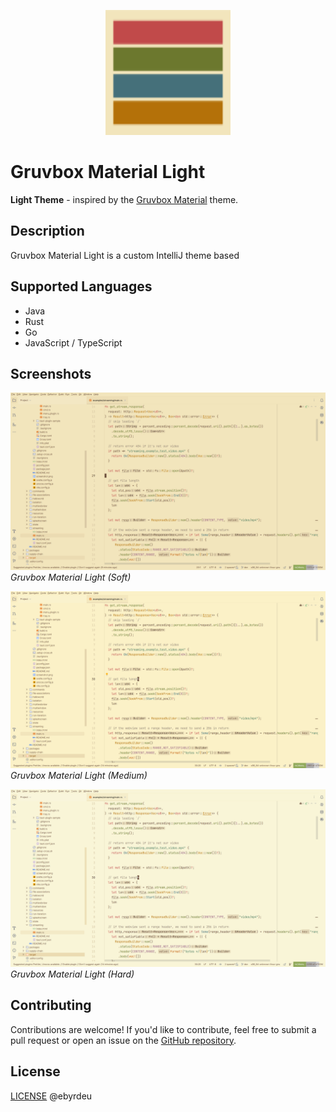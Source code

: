 <p align="center">
  <img src="resources/META-INF/pluginIcon.svg" alt="Gruvbox Material Light Icon" width="200" />
</p>

# Gruvbox Material Light

**Light Theme** - inspired by
the [Gruvbox Material](https://github.com/sainnhe/gruvbox-material?tab=readme-ov-file)
theme.

## Description

Gruvbox Material Light is a custom IntelliJ theme based

## Supported Languages

- Java
- Rust
- Go
- JavaScript / TypeScript

## Screenshots

![Gruvbox Material Light Soft](/resources/META-INF/gruvbox-material-light-soft.png)
*Gruvbox Material Light (Soft)*

![Gruvbox Material Light Medium](/resources/META-INF/gruvbox-material-light-medium.png)
*Gruvbox Material Light (Medium)*

![Gruvbox Material Light Hard](/resources/META-INF/gruvbox-material-light-hard.png)
*Gruvbox Material Light (Hard)*

## Contributing

Contributions are welcome! If you'd like to contribute, feel free to submit a
pull request or open an issue on
the [GitHub repository](ttps://github.com/your-repo).

## License

[LICENSE](LICENSE) @ebyrdeu